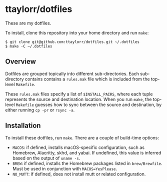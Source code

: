 # ttaylorr/dotfiles

These are my dotfiles.

To install, clone this repository into your home directory and run `make`:

```ShellSession
$ git clone git@github.com:ttaylorr/dotfiles.git ~/.dotfiles
$ make -C ~/.dotfiles
```

## Overview

Dotfiles are grouped topically into different sub-directories. Each
sub-directory contains contains a `rules.mak` file which is included from the
top-level `Makefile`.

These `rules.mak` files specify a list of `$INSTALL_PAIRS`, where each tuple
represents the source and destination location. When you run `make`, the
top-level `Makefile` guesses how to sync between the source and destination, by
either running `cp -pr` or `rsync -a`.

## Installation

To install these dotfiles, run `make`. There are a couple of build-time options:

- `MACOS`: if defined, installs macOS-specific configuration, such as Homebrew,
  Alacritty, skhd, and yabai. If undefined, this value is inferred based on the
  output of `uname -s`.
- `BREW`: if defined, installs the Homebrew packages listed in `brew/Brewfile`.
  Must be used in conjunction with `MACOS=YesPlease`.
- `NO_MUTT`: if defined, does not install mutt or related configuration.
